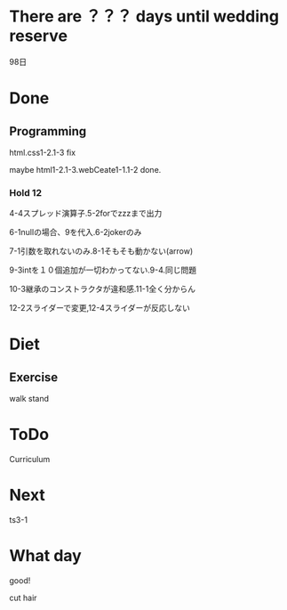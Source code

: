 # There are ？？？ days until wedding reserve

98日

# Done

## Programming

html.css1-2.1-3 fix

maybe html1-2.1-3.webCeate1-1.1-2 done.

### Hold 12

4-4スプレッド演算子.5-2forでzzzまで出力

6-1nullの場合、9を代入.6-2jokerのみ

7-1引数を取れないのみ.8-1そもそも動かない(arrow)

9-3intを１０個追加が一切わかってない.9-4.同じ問題

10-3継承のコンストラクタが違和感.11-1全く分からん

12-2スライダーで変更,12-4スライダーが反応しない

# Diet

## Exercise 

walk stand 

# ToDo

Curriculum

# Next

ts3-1

# What day

good!

cut hair
